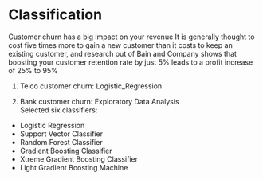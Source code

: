 # Classification

Customer churn has a big impact on your revenue It is generally thought to cost five times more to gain a new customer than it costs to keep an existing customer, and research out of Bain and Company shows that boosting your customer retention rate by just 5% leads to a profit increase of 25% to 95%

1) Telco customer churn: Logistic_Regression

2) Bank customer churn: Exploratory Data Analysis   
Selected six classifiers: 
* Logistic Regression
* Support Vector Classifier
* Random Forest Classifier
* Gradient Boosting Classifier
* Xtreme Gradient Boosting Classifier
* Light Gradient Boosting Machine
